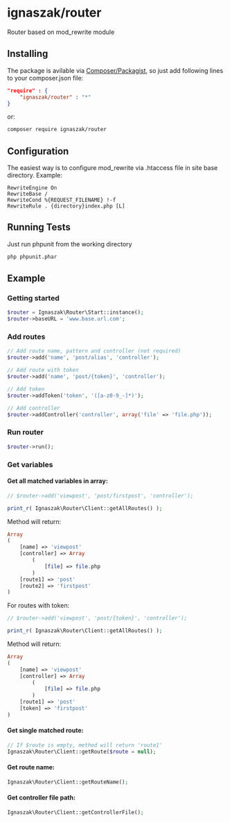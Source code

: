 # ignaszak/router

Router based on mod_rewrite module

## Installing

The package is avilable via [Composer/Packagist](https://packagist.org/packages/ignaszak/router), so just add following lines to your composer.json file:

```json
"require" : {
    "ignaszak/router" : "*"
}
```

or:

```sh
composer require ignaszak/router
```
## Configuration
The easiest way is to configure mod_rewrite via .htaccess file in site base directory. Example:

```
RewriteEngine On
RewriteBase /
RewriteCond %{REQUEST_FILENAME} !-f
RewriteRule . {directory}index.php [L]
```
## Running Tests

Just run phpunit from the working directory

```sh
php phpunit.phar
```

## Example

### Getting started

```php
$router = Ignaszak\Router\Start::instance();
$router->baseURL = 'www.base.url.com';
```

### Add routes

```php
// Add route name, pattern and controller (not required)
$router->add('name', 'post/alias', 'controller');

// Add route with token
$router->add('name', 'post/{token}', 'controller');

// Add token
$router->addToken('token', '([a-z0-9_-]*)');

// Add controller
$router->addController('controller', array('file' => 'file.php'));
```

### Run router

```php
$router->run();
```

### Get variables

#### Get all matched variables in array:

```php
// $router->add('viewpost', 'post/firstpost', 'controller');

print_r( Ignaszak\Router\Client::getAllRoutes() );
```

Method will return:

```php
Array
(
    [name] => 'viewpost'
    [controller] => Array
        (
            [file] => file.php
        )
    [route1] => 'post'
    [route2] => 'firstpost'
)
```

For routes with token:

```php
// $router->add('viewpost', 'post/{token}', 'controller');

print_r( Ignaszak\Router\Client::getAllRoutes() );
```

Method will return:

```php
Array
(
    [name] => 'viewpost'
    [controller] => Array
        (
            [file] => file.php
        )
    [route1] => 'post'
    [token] => 'firstpost'
)
```

#### Get single matched route:

```php
// If $route is empty, method will return 'route1'
Ignaszak\Router\Client::getRoute($route = null);
```

#### Get route name:

```php
Ignaszak\Router\Client::getRouteName();
```

#### Get controller file path:

```php
Ignaszak\Router\Client::getControllerFile();
```